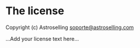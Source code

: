 # The license

Copyright (c) Astroselling <soporte@astroselling.com>

...Add your license text here...